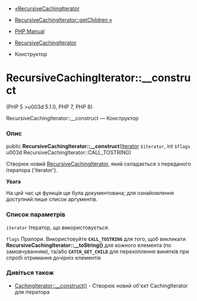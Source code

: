 - [«RecursiveCachingIterator](class.recursivecachingiterator.md)
- [RecursiveCachingIterator::getChildren
»](recursivecachingiterator.getchildren.md)

- [PHP Manual](index.md)
- [RecursiveCachingIterator](class.recursivecachingiterator.md)
- Конструктор

# RecursiveCachingIterator::\_\_construct

(PHP 5 \>u003d 5.1.0, PHP 7, PHP 8)

RecursiveCachingIterator::\_\_construct — Конструктор

### Опис

public
**RecursiveCachingIterator::\_\_construct**([Iterator](class.iterator.md)
`$iterator`, int `$flags` u003d RecursiveCachingIterator::CALL_TOSTRING)

Створює новий
[RecursiveCachingIterator](class.recursivecachingiterator.md), який
складається з переданого ітератора ('iterator').

**Увага**

На цей час ця функція ще була документована; для
ознайомлення доступний лише список аргументів.

### Список параметрів

`iterator`
Ітератор, що використовується.

`flags`
Прапори. Використовуйте **`CALL_TOSTRING`** для того, щоб викликати
**RecursiveCachingIterator::\_\_toString()** для кожного елемента (по
замовчуванням), та/або **`CATCH_GET_CHILD`** для перехоплення винятків при
спробі отримання дочірніх елементів

### Дивіться також

- [CachingIterator::\_\_construct()](cachingiterator.construct.md) -
Створює новий об'єкт CachingIterator для ітератора
